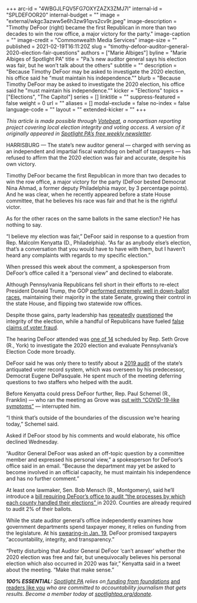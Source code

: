 +++
arc-id = "4WBGJLFQV5FG7OXYZAZX3ZMJ7I"
internal-id = "SPLDEFOOR20"
internal-budget = ""
image = "external/wkgc3azww5e6h3zw91qvs2cv9r.jpeg"
image-description = "Timothy DeFoor (right) became the first Republican in more than two decades to win the row office, a major victory for the party."
image-caption = ""
image-credit = "Commonwealth Media Services"
image-size = ""
published = 2021-02-19T16:11:20Z
slug = "timothy-defoor-auditor-general-2020-election-fair-questions"
authors = ["Marie Albiges"]
byline = "Marie Albiges of Spotlight PA"
title = "Pa.’s new auditor general says his election was fair, but he won’t talk about the others"
subtitle = ""
description = "Because Timothy DeFoor may be asked to investigate the 2020 election, his office said he \"must maintain his independence.\""
blurb = "Because Timothy DeFoor may be asked to investigate the 2020 election, his office said he \"must maintain his independence.\""
kicker = "Elections"
topics = ["Elections", "The Capitol"]
series = []
linktitle = ""
suppress-featured = false
weight = 0
url = ""
aliases = []
modal-exclude = false
no-index = false
language-code = ""
layout = ""
extended-kicker = ""
+++

<i>This article is made possible through </i><a href="http://votebeat.org/"><i>Votebeat</i></a><i>, a nonpartisan reporting project covering local election integrity and voting access. A version of it originally appeared in </i><a href="https://www.spotlightpa.org/newsletters"><i>Spotlight PA’s free weekly newsletter</i></a><i>.</i>

HARRISBURG — The state’s new auditor general — charged with serving as an independent and impartial fiscal watchdog on behalf of taxpayers — has refused to affirm that the 2020 election was fair and accurate, despite his own victory.

Timothy DeFoor became the first Republican in more than two decades to win the row office, a major victory for the party (DeFoor bested Democrat Nina Ahmad, a former deputy Philadelphia mayor, by 3 percentage points). And he was clear, when he recently appeared before a state House committee, that he believes his race was fair and that he is the rightful victor.

As for the other races on the same ballots in the same election? He has nothing to say.

“I believe my election was fair,” DeFoor said in response to a question from Rep. Malcolm Kenyatta (D., Philadelphia). “As far as anybody else’s election, that’s a conversation that you would have to have with them, but I haven’t heard any complaints with regards to my specific election.”

<script src="https://www.spotlightpa.org/embed.js" async></script><div data-spl-embed-version="1" data-spl-src="https://www.spotlightpa.org/embeds/donate/?teaser_text=If%20you%20learned%20something%20from%20this%20report%2C%20pay%20it%20forward%20and%20become%20a%20member%20of%20Spotlight%20PA%20so%20someone%20else%20can%20in%20the%20future.&cta_text=CLICK%20TO%20CONTRIBUTE&eyebrow_text=WHILE%20YOU'RE%20HERE..."></div>

When pressed this week about the comment, a spokesperson from DeFoor’s office called it a “personal view” and declined to elaborate.

Although Pennsylvania Republicans fell short in their efforts to re-elect President Donald Trump, the GOP <a href="https://www.spotlightpa.org/news/2020/11/pennsylvania-democrats-election-2020-down-ballot-losses-biden-trump/">performed extremely well in down-ballot races</a>, maintaining their majority in the state Senate, growing their control in the state House, and flipping two statewide row offices.

Despite those gains, party leadership has <a href="https://www.spotlightpa.org/news/2020/12/pennsylvania-electors-republican-reject-congress-bryan-cutler/">repeatedly</a> <a href="https://www.spotlightpa.org/news/2021/01/pennsylvania-senate-electoral-college-objection-donald-trump-joe-biden-2020-election/">questioned</a> the integrity of the election, while a handful of Republicans have fueled <a href="https://cumberlink.com/news/local/govt-and-politics/elections/legislators-letter-sows-confusion-over-pennsylvanias-vote-count-as-trump-continues-to-rail-against-election/article_b9f429cb-24df-56e8-8a49-068a76a781eb.html">false claims of voter fraud</a>.

The hearing DeFoor attended was <a href="https://www.spotlightpa.org/news/2021/01/pennsylvania-2020-election-hearings-boockvar-republicans-lies-reforms/">one of 14</a> scheduled by Rep. Seth Grove (R., York) to investigate the 2020 election and evaluate Pennsylvania’s Election Code more broadly.

DeFoor said he was only there to testify about a <a href="https://www.paauditor.gov/Media/Default/Reports/Department%20of%20State_SURE%20Audit%20Report%2012-19-19.pdf">2019 audit</a> of the state’s antiquated voter record system, which was overseen by his predecessor, Democrat Eugene DePasquale. He spent much of the meeting deferring questions to two staffers who helped with the audit.

Before Kenyatta could press DeFoor further, Rep. Paul Schemel (R., Franklin) — who ran the meeting as Grove was <a href="http://www.repgrove.com/News/19174/Press-Releases/Grove-Quarantining-Due-to-COVID-19-Like-Symptoms-">out with “COVID-19-like symptoms”</a> — interrupted him.

“I think that’s outside of the boundaries of the discussion we’re hearing today,” Schemel said.

Asked if DeFoor stood by his comments and would elaborate, his office declined Wednesday.

“Auditor General DeFoor was asked an off-topic question by a committee member and expressed his personal view,” a spokesperson for DeFoor’s office said in an email. “Because the department may yet be asked to become involved in an official capacity, he must maintain his independence and has no further comment.”

<script src="https://www.spotlightpa.org/embed.js" async></script><div data-spl-embed-version="1" data-spl-src="https://www.spotlightpa.org/embeds/newsletter/"></div>

At least one lawmaker, Sen. Bob Mensch (R., Montgomery), said he’ll introduce a <a href="https://www.legis.state.pa.us/cfdocs/Legis/CSM/showMemoPublic.cfm?chamber=S&SPick=20210&cosponId=33717">bill requiring DeFoor’s office to audit “the processes by which each county handled their elections” </a>in 2020. Counties are already required to audit 2% of their ballots.

While the state auditor general’s office independently examines how government departments spend taxpayer money, it relies on funding from the legislature. At his <a href="https://www.paauditor.gov/press-releases/timothy-defoor-makes-history-taking-oath-as-pennsylvania-s-52nd-auditor-general-pledges-transparency-and-accountability-to-taxpayers">swearing-in Jan. 19</a>, DeFoor promised taxpayers “accountability, integrity, and transparency.”

“Pretty disturbing that Auditor General DeFoor ‘can’t answer’ whether the 2020 election was free and fair, but unequivocally believes his personal election which also occurred in 2020 was fair,” Kenyatta said in a tweet about the meeting. “Make that make sense.”

<i><b>100% ESSENTIAL:</b></i><i> </i><a href="https://www.spotlightpa.org/"><i>Spotlight PA</i></a><i> relies on</i><a href="https://www.spotlightpa.org/support"><i> funding from foundations</i></a><i> </i><a href="https://www.spotlightpa.org/support">and readers like you</a><i> who are committed to accountability journalism that gets results. Become a member today at </i><a href="/donate?campaign=701Dn000000YgovIAC"><i>spotlightpa.org/donate</i></a><i>.</i>
